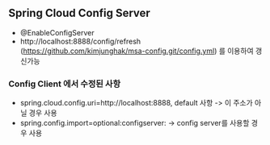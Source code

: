## Spring Cloud Config Server

- @EnableConfigServer
- http://localhost:8888/config/refresh (https://github.com/kimjunghak/msa-config.git/config.yml) 를 이용하여 갱신가능

### Config Client 에서 수정된 사항
- spring.cloud.config.uri=http://localhost:8888, default 사항 -> 이 주소가 아닐 경우 사용
- spring.config.import=optional:configserver: -> config server를 사용할 경우 사용